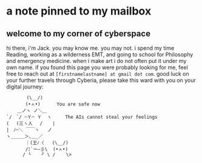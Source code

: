 # a note pinned to my mailbox
## welcome to my corner of cyberspace

hi there, i'm Jack. you may know me. you may not.
i spend my time Reading, working as a wilderness EMT, and going to school for Philosophy and emergency medicine.
when i make art i do not often put it under my own name.
if you found this page you were probably looking for me, feel free to reach out at `[firstnamelastname] at gmail dot com`.
good luck on your further travels through Cyberia, please take this ward with you on your digital journey:
```
⠀  ⠀   (\__/)
       (•ㅅ•)      You are safe now
    ＿ノヽ ノ＼＿      
`/　`/ ⌒Ｙ⌒ Ｙ  ヽ     The AIs cannot steal your feelings
( 　(三ヽ人　 /　  |
|　ﾉ⌒＼ ￣￣ヽ   ノ
ヽ＿＿＿＞､＿_／
       ｜(王ﾉ〈   (\__/)
       /ﾐ`ー―彡\  (•ㅅ•)
      / ╰    ╯ \ /    \>
```
